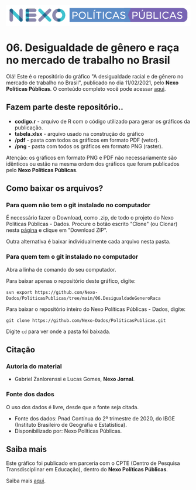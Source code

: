 <img src='https://github.com/Nexo-Dados/PoliticasPublicas/blob/main/nexopp_logofull-cor2.png'>

# 06. Desigualdade de gênero e raça no mercado de trabalho no Brasil

Olá! Este é o repositório do gráfico "A desigualdade racial e de gênero no mercado de trabalho no Brasil", publicado no dia 11/02/2021, pelo **Nexo Políticas Públicas**. O conteúdo completo você pode acessar [aqui](https://pp.nexojornal.com.br/Dados/2020/11/05/Mal%C3%A1ria-onde-e-quando-ocorrem-as-interna%C3%A7%C3%B5es-no-Brasil).


## Fazem parte deste repositório..

* **codigo.r** - arquivo de R com o código utilizado para gerar os gráficos da publicação.
* **tabela.xlsx** - arquivo usado na construção do gráfico
* **/pdf** - pasta com todos os gráficos em formato PDF (vetor).
* **/png** - pasta com todos os gráficos em formato PNG (raster).

Atenção: os gráficos em formato PNG e PDF não necessariamente são idênticos ou estão na mesma ordem dos gráficos que foram publicados pelo **Nexo Políticas Públicas**. 

## Como baixar os arquivos?

### Para quem não tem o git instalado no computador

É necessário fazer o Download, como .zip, de todo o projeto do Nexo Políticas Públicas - Dados. Procure o botão escrito "Clone" (ou Clonar) nesta [página](https://github.com/Nexo-Dados/PoliticasPublicas) e clique em "Download ZIP".

Outra alternativa é baixar individualmente cada arquivo nesta pasta.

### Para quem tem o git instalado no computador


Abra a linha de comando do seu computador.

Para baixar apenas o repositório deste gráfico, digite:

```
svn export https://github.com/Nexo-Dados/PoliticasPublicas/tree/main/06.DesigualdadeGeneroRaca
```

Para baixar o repositório inteiro do Nexo Políticas Públicas - Dados, digite:

```
git clone https://github.com/Nexo-Dados/PoliticasPublicas.git
```

Digite `cd` para ver onde a pasta foi baixada.

## Citação

### Autoria do material

* Gabriel Zanlorenssi e Lucas Gomes, **Nexo Jornal**.

### Fonte dos dados

O uso dos dados é livre, desde que a fonte seja citada.

* Fonte dos dados: Pnad Contínua do 2º trimestre de 2020, do IBGE (Instituto Brasileiro de Geografia e Estatística).
* Disponibilizado por: Nexo Políticas Públicas.

## Saiba mais

Este gráfico foi publicado em parceria com o CPTE (Centro de Pesquisa Transdisciplinar em Educação), dentro do **Nexo Políticas Públicas**. 

Saiba mais [aqui](https://pp.nexojornal.com.br/sobre/Sobre-o-Nexo-Pol%C3%ADticas-P%C3%BAblicas).
